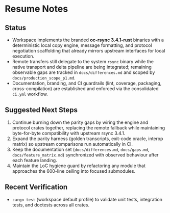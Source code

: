 # Resume Notes

## Status
- Workspace implements the branded **oc-rsync 3.4.1-rust** binaries with a deterministic local copy engine, message formatting, and protocol negotiation scaffolding that already mirrors upstream interfaces for local execution.
- Remote transfers still delegate to the system `rsync` binary while the native transport and delta pipeline are being integrated; remaining observable gaps are tracked in `docs/differences.md` and scoped by `docs/production_scope_p1.md`.
- Documentation, branding, and CI guardrails (lint, coverage, packaging, cross-compilation) are established and enforced via the consolidated `ci.yml` workflow.

## Suggested Next Steps
1. Continue burning down the parity gaps by wiring the engine and protocol crates together, replacing the remote fallback while maintaining byte-for-byte compatibility with upstream rsync 3.4.1.
2. Expand the parity harness (golden transcripts, exit-code oracle, interop matrix) so upstream comparisons run automatically in CI.
3. Keep the documentation set (`docs/differences.md`, `docs/gaps.md`, `docs/feature_matrix.md`) synchronized with observed behaviour after each feature landing.
4. Maintain the LoC hygiene guard by refactoring any module that approaches the 600-line ceiling into focused submodules.

## Recent Verification
- `cargo test` (workspace default profile) to validate unit tests, integration tests, and doctests across all crates.
